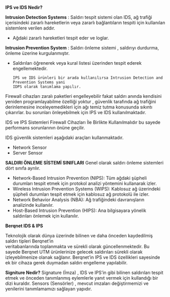 **IPS ve IDS Nedir?**

**Intrusion Detection Systems** : Saldırı tespit sistemi olan
IDS, ağ trafiği içerisindeki zararlı hareketlerin veya zararlı bağlantıların tespiti için kullanılan sistemlere verilen addır.

 - Ağdaki zararlı hareketleri tespit eder ve loglar.
 
**Intrusion Prevention System** : Saldırı önleme sistemi , saldırıyı durdurma, önleme üzerine kurgulanmıştır.
 - Saldırıları öğrenerek veya kural listesi üzerinden tespit ederek engellemektedir.

       IPS ve IDS ürünleri bir arada kullanılırsa Intrusion Detection and Prevention Systems yani 
       IDPS olarak tanımlama yapılır.

Firewall cihazları zaralı paketleri engelleyebilir fakat saldırı anında kendisini yeniden programlayabilme özelliği yoktur , 
güvenlik tarafında ağ trafiğini derinlemesine inceleyemedikleri için ağı temiz tutma konusunda sıkıntı çıkarırlar. 
bu sorunları önleyebilmek için IPS ve IDS kullanılmaktadır.

IDS ve IPS Sistemleri Firewall Cihazları İle Birlikte Kullanılmalıdır bu sayede performans sorunlarının önüne geçilir.

IDS güvenlik sistemleri aşağıdaki araçları kullanmaktadır.
- Network Sensor
- Server Sensor

**SALDIRI ÖNLEME SİSTEMİ SINIFLARI**
Genel olarak saldırı önleme sistemleri dört sınıfa ayrılır.

- Network-Based Intrusion Prevention (NIPS): Tüm ağdaki şüpheli durumları tespit etmek için protokol analizi yöntemini kullanarak izler.
- Wireless Intrusion Prevention Systems (WIPS): Kablosuz ağ üzerindeki şüpheli durumları tespit etmek için kablosuz ağ protokolü ile izler.
- Network Behavior Analysis (NBA): Ağ trafiğindeki davranışların analizinde kullanılır.
- Host-Based Intrusion Prevention (HIPS): Ana bilgisayara yönelik saldırıları önlemek için kullanılır.

**Berqnet IDS & IPS**

Teknolojik olarak dünya üzerinde bilinen ve daha önceden kaydedilmiş saldırı tipleri Berqnet’in  
veritabanlarında toplanmakta ve sürekli olarak güncellenmektedir. 
Bu sayede Berqnet UTM ürünlerinize gelecek saldırıları sürekli olarak izleyebilmenize olanak sağlanır. 
Berqnet’in IPS ve IDS özellikleri sayesinde ek bir cihaza gerek duymadan saldırı engelleme yapılabilir.

**Signiture Nedir?**
Signature (İmza) , IDS ve IPS’in gibi bilinen saldırıları tespit etmek ve önceden tanımlanmış eylemlerle yanıt vermek için kullandığı bir dizi kuraldır. Sensors (Sensörler) , mevcut imzaları değiştirmemizi ve yenilerini tanımlamamızı sağlayan yapıdır.
